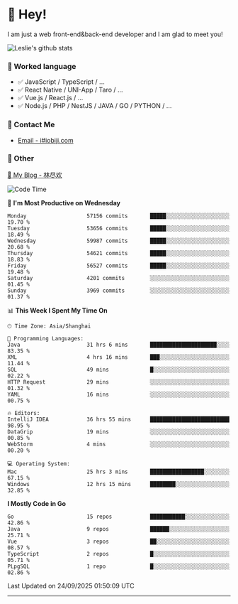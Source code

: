 # 👋 Hey!

I am just a web front-end&back-end developer and I am glad to meet you!

![Leslie's github stats](https://github-readme-stats.vercel.app/api?username=unsafe-ptr&&show_icons=true&&title_color=1abc9c&&icon_color=1abc9c)


### 📝 Worked language

- ✅ JavaScript / TypeScript / ...
- ✅ React Native / UNI-App / Taro / ...
- ✅ Vue.js / React.js / ...
- ✅ Node.js / PHP / NestJS / JAVA / GO / PYTHON / ...

### 📮 Contact Me

- [Email - i#iobiji.com](mailto:i@iobiji.com)


### 🤪 Other

[📌 My Blog - 林尽欢](https://iobiji.com)

<!--START_SECTION:waka-->
![Code Time](http://img.shields.io/badge/Code%20Time-2%2C180%20hrs%2031%20mins-blue)

📅 **I'm Most Productive on Wednesday** 

```text
Monday                   57156 commits       █████░░░░░░░░░░░░░░░░░░░░   19.70 % 
Tuesday                  53656 commits       █████░░░░░░░░░░░░░░░░░░░░   18.49 % 
Wednesday                59987 commits       █████░░░░░░░░░░░░░░░░░░░░   20.68 % 
Thursday                 54621 commits       █████░░░░░░░░░░░░░░░░░░░░   18.83 % 
Friday                   56527 commits       █████░░░░░░░░░░░░░░░░░░░░   19.48 % 
Saturday                 4201 commits        ░░░░░░░░░░░░░░░░░░░░░░░░░   01.45 % 
Sunday                   3969 commits        ░░░░░░░░░░░░░░░░░░░░░░░░░   01.37 % 
```


📊 **This Week I Spent My Time On** 

```text
🕑︎ Time Zone: Asia/Shanghai

💬 Programming Languages: 
Java                     31 hrs 6 mins       █████████████████████░░░░   83.35 % 
XML                      4 hrs 16 mins       ███░░░░░░░░░░░░░░░░░░░░░░   11.44 % 
SQL                      49 mins             █░░░░░░░░░░░░░░░░░░░░░░░░   02.22 % 
HTTP Request             29 mins             ░░░░░░░░░░░░░░░░░░░░░░░░░   01.32 % 
YAML                     16 mins             ░░░░░░░░░░░░░░░░░░░░░░░░░   00.75 % 

🔥 Editors: 
IntelliJ IDEA            36 hrs 55 mins      █████████████████████████   98.95 % 
DataGrip                 19 mins             ░░░░░░░░░░░░░░░░░░░░░░░░░   00.85 % 
WebStorm                 4 mins              ░░░░░░░░░░░░░░░░░░░░░░░░░   00.20 % 

💻 Operating System: 
Mac                      25 hrs 3 mins       █████████████████░░░░░░░░   67.15 % 
Windows                  12 hrs 15 mins      ████████░░░░░░░░░░░░░░░░░   32.85 % 
```

**I Mostly Code in Go** 

```text
Go                       15 repos            ███████████░░░░░░░░░░░░░░   42.86 % 
Java                     9 repos             ██████░░░░░░░░░░░░░░░░░░░   25.71 % 
Vue                      3 repos             ██░░░░░░░░░░░░░░░░░░░░░░░   08.57 % 
TypeScript               2 repos             █░░░░░░░░░░░░░░░░░░░░░░░░   05.71 % 
PLpgSQL                  1 repo              █░░░░░░░░░░░░░░░░░░░░░░░░   02.86 % 
```




 Last Updated on 24/09/2025 01:50:09 UTC
<!--END_SECTION:waka-->
---
